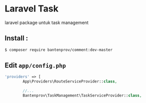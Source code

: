 # Laravel Task
laravel package untuk task management

## Install :
```bash
$ composer require bantenprov/comment:dev-master
```

## Edit `app/config.php`
```php
'providers' => [
        App\Providers\RouteServiceProvider::class,
        
        //...
        Bantenprov\TaskManagement\TaskServiceProvider::class,
```
